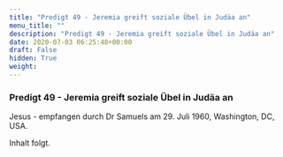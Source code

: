 ```yaml
---
title: "Predigt 49 - Jeremia greift soziale Übel in Judäa an"
menu_title: ""
description: "Predigt 49 - Jeremia greift soziale Übel in Judäa an"
date: 2020-07-03 06:25:48+00:00
draft: False
hidden: True
weight:
---
```

### Predigt 49 - Jeremia greift soziale Übel in Judäa an

Jesus - empfangen durch Dr Samuels am 29. Juli 1960, Washington, DC, USA.

Inhalt folgt.
